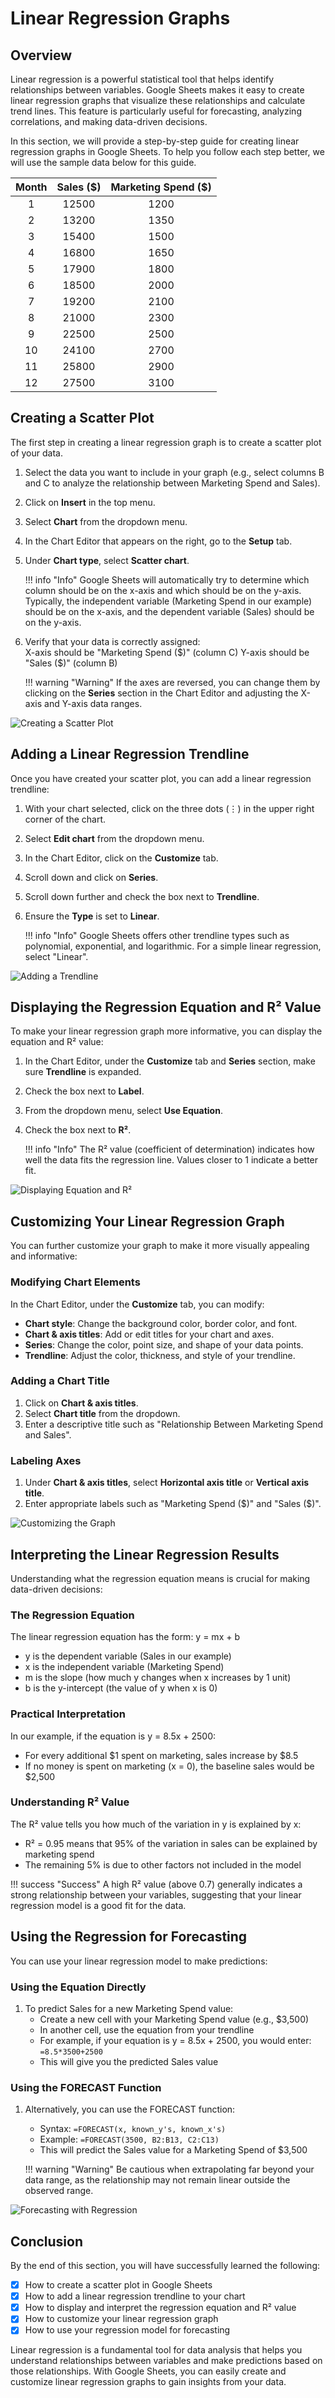 # Linear Regression Graphs
## Overview
Linear regression is a powerful statistical tool that helps identify relationships between variables. Google Sheets makes it easy to create linear regression graphs that visualize these relationships and calculate trend lines. This feature is particularly useful for forecasting, analyzing correlations, and making data-driven decisions.

In this section, we will provide a step-by-step guide for creating linear regression graphs in Google Sheets. To help you follow each step better, we will use the sample data below for this guide.

| Month | Sales ($) | Marketing Spend ($) |
|:-----:|:---------:|:-------------------:|
|   1   |   12500   |         1200        |
|   2   |   13200   |         1350        |
|   3   |   15400   |         1500        |
|   4   |   16800   |         1650        |
|   5   |   17900   |         1800        |
|   6   |   18500   |         2000        |
|   7   |   19200   |         2100        |
|   8   |   21000   |         2300        |
|   9   |   22500   |         2500        |
|   10  |   24100   |         2700        |
|   11  |   25800   |         2900        |
|   12  |   27500   |         3100        |

## Creating a Scatter Plot
The first step in creating a linear regression graph is to create a scatter plot of your data.

1. Select the data you want to include in your graph (e.g., select columns B and C to analyze the relationship between Marketing Spend and Sales).
2. Click on **Insert** in the top menu.
3. Select **Chart** from the dropdown menu.
4. In the Chart Editor that appears on the right, go to the **Setup** tab.
5. Under **Chart type**, select **Scatter chart**.

    !!! info "Info"
        Google Sheets will automatically try to determine which column should be on the x-axis and which should be on the y-axis. Typically, the independent variable (Marketing Spend in our example) should be on the x-axis, and the dependent variable (Sales) should be on the y-axis.

6. Verify that your data is correctly assigned:  
   X-axis should be "Marketing Spend ($)" (column C)  
   Y-axis should be "Sales ($)" (column B)

    !!! warning "Warning"
        If the axes are reversed, you can change them by clicking on the **Series** section in the Chart Editor and adjusting the X-axis and Y-axis data ranges.

![Creating a Scatter Plot](./images_and_gifs/ScatterPlot.gif)

## Adding a Linear Regression Trendline
Once you have created your scatter plot, you can add a linear regression trendline:

1. With your chart selected, click on the three dots (⋮) in the upper right corner of the chart.
2. Select **Edit chart** from the dropdown menu.
3. In the Chart Editor, click on the **Customize** tab.
4. Scroll down and click on **Series**.
5. Scroll down further and check the box next to **Trendline**.
6. Ensure the **Type** is set to **Linear**.

    !!! info "Info"
        Google Sheets offers other trendline types such as polynomial, exponential, and logarithmic. For a simple linear regression, select "Linear".

![Adding a Trendline](./images_and_gifs/AddTrendline.gif)

## Displaying the Regression Equation and R² Value
To make your linear regression graph more informative, you can display the equation and R² value:

1. In the Chart Editor, under the **Customize** tab and **Series** section, make sure **Trendline** is expanded.
2. Check the box next to **Label**.
3. From the dropdown menu, select **Use Equation**.
4. Check the box next to **R²**.

    !!! info "Info"
        The R² value (coefficient of determination) indicates how well the data fits the regression line. Values closer to 1 indicate a better fit.

![Displaying Equation and R²](./images_and_gifs/EquationR2.gif)

## Customizing Your Linear Regression Graph
You can further customize your graph to make it more visually appealing and informative:

### Modifying Chart Elements
In the Chart Editor, under the **Customize** tab, you can modify:

* **Chart style**: Change the background color, border color, and font.
* **Chart & axis titles**: Add or edit titles for your chart and axes.
* **Series**: Change the color, point size, and shape of your data points.
* **Trendline**: Adjust the color, thickness, and style of your trendline.

### Adding a Chart Title
1. Click on **Chart & axis titles**.
2. Select **Chart title** from the dropdown.
3. Enter a descriptive title such as "Relationship Between Marketing Spend and Sales".

### Labeling Axes
1. Under **Chart & axis titles**, select **Horizontal axis title** or **Vertical axis title**.
2. Enter appropriate labels such as "Marketing Spend ($)" and "Sales ($)".

![Customizing the Graph](./images_and_gifs/CustomizeGraph.gif)

## Interpreting the Linear Regression Results
Understanding what the regression equation means is crucial for making data-driven decisions:

### The Regression Equation
The linear regression equation has the form: y = mx + b

* y is the dependent variable (Sales in our example)
* x is the independent variable (Marketing Spend)
* m is the slope (how much y changes when x increases by 1 unit)
* b is the y-intercept (the value of y when x is 0)

### Practical Interpretation
In our example, if the equation is y = 8.5x + 2500:

* For every additional $1 spent on marketing, sales increase by $8.5
* If no money is spent on marketing (x = 0), the baseline sales would be $2,500

### Understanding R² Value
The R² value tells you how much of the variation in y is explained by x:

* R² = 0.95 means that 95% of the variation in sales can be explained by marketing spend
* The remaining 5% is due to other factors not included in the model

!!! success "Success"
    A high R² value (above 0.7) generally indicates a strong relationship between your variables, suggesting that your linear regression model is a good fit for the data.

## Using the Regression for Forecasting
You can use your linear regression model to make predictions:

### Using the Equation Directly
1. To predict Sales for a new Marketing Spend value:
   - Create a new cell with your Marketing Spend value (e.g., $3,500)
   - In another cell, use the equation from your trendline
   - For example, if your equation is y = 8.5x + 2500, you would enter: `=8.5*3500+2500`
   - This will give you the predicted Sales value

### Using the FORECAST Function
1. Alternatively, you can use the FORECAST function:
   - Syntax: `=FORECAST(x, known_y's, known_x's)`
   - Example: `=FORECAST(3500, B2:B13, C2:C13)`
   - This will predict the Sales value for a Marketing Spend of $3,500

    !!! warning "Warning"
        Be cautious when extrapolating far beyond your data range, as the relationship may not remain linear outside the observed range.

![Forecasting with Regression](./images_and_gifs/Forecasting.gif)

## Conclusion
By the end of this section, you will have successfully learned the following:  

- [x] How to create a scatter plot in Google Sheets
- [x] How to add a linear regression trendline to your chart
- [x] How to display and interpret the regression equation and R² value
- [x] How to customize your linear regression graph
- [x] How to use your regression model for forecasting

Linear regression is a fundamental tool for data analysis that helps you understand relationships between variables and make predictions based on those relationships. With Google Sheets, you can easily create and customize linear regression graphs to gain insights from your data. 